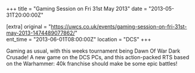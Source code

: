 +++
title = "Gaming Session on Fri 31st May 2013"
date = "2013-05-31T20:00:00Z"

[extra]
original = "https://uwcs.co.uk/events/gaming-session-on-fri-31st-may-2013-1474489077862/"    
ent_time = "2013-06-01T08:00:00Z"
location = "DCS"
+++

Gaming as usual, with this weeks tournament being Dawn Of War Dark Crusade\! A new game on the DCS PCs, and this action-packed RTS based on the Warhammer: 40k franchise should make be some epic battles\!

